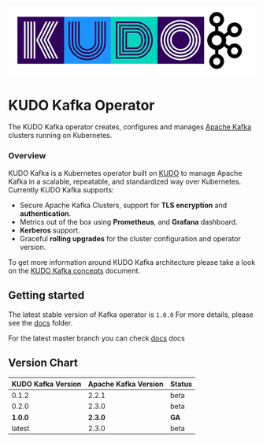 ![kudo-kafka](./docs/latest/resources/images/kudo-kafka.png)

# KUDO Kafka Operator

The KUDO Kafka operator creates, configures and manages [Apache Kafka](https://kafka.apache.org/) clusters running on Kubernetes.

### Overview

KUDO Kafka is a Kubernetes operator built on [KUDO](kudo.dev) to manage Apache Kafka in a scalable, repeatable, and standardized way over Kubernetes. Currently KUDO Kafka supports:

- Secure Apache Kafka Clusters, support for **TLS  encryption** and **authentication**.
- Metrics out of the box using **Prometheus**, and **Grafana** dashboard.
- **Kerberos** support.
- Graceful **rolling upgrades** for the cluster configuration and operator version.

To get more information around KUDO Kafka architecture please take a look on the [KUDO Kafka concepts](./docs/latest/concepts.md) document.

## Getting started

The latest stable version of Kafka operator is `1.0.0`
For more details, please see the [docs](./docs/v1.0) folder.

For the latest master branch you can check  [docs](./docs/latest) docs 


## Version Chart

| KUDO Kafka Version | Apache Kafka Version | Status |
| ------------------ | -------------------- | ------ |
| 0.1.2              | 2.2.1                | beta   |
| 0.2.0              | 2.3.0                | beta   |
| **1.0.0**          | **2.3.0**            | **GA** |
| latest             | 2.3.0                | beta   |